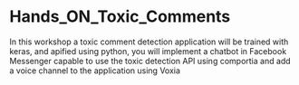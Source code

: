 # Hands_ON_Toxic_Comments
In this workshop a toxic comment detection application will be trained with keras, and apified using python, you will implement a chatbot in Facebook Messenger capable to use the toxic detection API using comportia and add a voice channel to the application using Voxia
